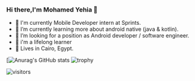 ### Hi there,I'm Mohamed Yehia 👋

- 🔭 I'm currently Mobile Developer intern at Sprints.
- 🌱 I’m currently learning more about android native (java & kotlin).
- 🤔 I’m looking for a position as Android developer / software engineer.
- 📖 i'm a lifelong learner 
- 📌 Lives in Cairo, Egypt.

[![Anurag's GitHub stats](https://github-readme-stats.vercel.app/api?username=moyehiacs2000&&show_icons=true&title_color=ffffff&icon_color=bb2acf&text_color=daf7dc&bg_color=151515)
![trophy](https://github-profile-trophy.vercel.app/?username=moyehiacs2000&theme=gruvbox)

![visitors](https://visitor-badge.glitch.me/badge?page_id=page.id&left_color=green&right_color=red)

